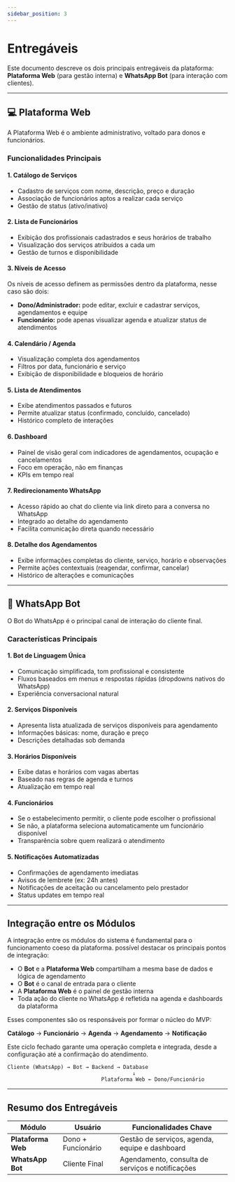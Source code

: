 ```yaml
---
sidebar_position: 3
---
```


# Entregáveis

Este documento descreve os dois principais entregáveis da plataforma: **Plataforma Web** (para gestão interna) e **WhatsApp Bot** (para interação com clientes).

---

## 💻 Plataforma Web

A Plataforma Web é o ambiente administrativo, voltado para donos e funcionários.

### Funcionalidades Principais

#### 1. Catálogo de Serviços
- Cadastro de serviços com nome, descrição, preço e duração
- Associação de funcionários aptos a realizar cada serviço
- Gestão de status (ativo/inativo)

#### 2. Lista de Funcionários
- Exibição dos profissionais cadastrados e seus horários de trabalho
- Visualização dos serviços atribuídos a cada um
- Gestão de turnos e disponibilidade

#### 3. Níveis de Acesso
Os níveis de acesso definem as permissões dentro da plataforma, nesse caso são dois:
- **Dono/Administrador:** pode editar, excluir e cadastrar serviços, agendamentos e equipe
- **Funcionário:** pode apenas visualizar agenda e atualizar status de atendimentos

#### 4. Calendário / Agenda
- Visualização completa dos agendamentos
- Filtros por data, funcionário e serviço
- Exibição de disponibilidade e bloqueios de horário

#### 5. Lista de Atendimentos
- Exibe atendimentos passados e futuros
- Permite atualizar status (confirmado, concluído, cancelado)
- Histórico completo de interações

#### 6. Dashboard
- Painel de visão geral com indicadores de agendamentos, ocupação e cancelamentos
- Foco em operação, não em finanças
- KPIs em tempo real

#### 7. Redirecionamento WhatsApp
- Acesso rápido ao chat do cliente via link direto para a conversa no WhatsApp
- Integrado ao detalhe do agendamento
- Facilita comunicação direta quando necessário

#### 8. Detalhe dos Agendamentos
- Exibe informações completas do cliente, serviço, horário e observações
- Permite ações contextuais (reagendar, confirmar, cancelar)
- Histórico de alterações e comunicações

---

## 📱 WhatsApp Bot

O Bot do WhatsApp é o principal canal de interação do cliente final.

### Características Principais

#### 1. Bot de Linguagem Única
- Comunicação simplificada, tom profissional e consistente
- Fluxos baseados em menus e respostas rápidas (dropdowns nativos do WhatsApp)
- Experiência conversacional natural

#### 2. Serviços Disponíveis
- Apresenta lista atualizada de serviços disponíveis para agendamento
- Informações básicas: nome, duração e preço
- Descrições detalhadas sob demanda

#### 3. Horários Disponíveis
- Exibe datas e horários com vagas abertas
- Baseado nas regras de agenda e turnos
- Atualização em tempo real

#### 4. Funcionários
- Se o estabelecimento permitir, o cliente pode escolher o profissional
- Se não, a plataforma seleciona automaticamente um funcionário disponível
- Transparência sobre quem realizará o atendimento

#### 5. Notificações Automatizadas
- Confirmações de agendamento imediatas
- Avisos de lembrete (ex: 24h antes)
- Notificações de aceitação ou cancelamento pelo prestador
- Status updates em tempo real

---

## Integração entre os Módulos
A integração entre os módulos do sistema é fundamental para o funcionamento coeso da plataforma. possível destacar os principais pontos de integração:

- O **Bot** e a **Plataforma Web** compartilham a mesma base de dados e lógica de agendamento
- O **Bot** é o canal de entrada para o cliente
- A **Plataforma Web** é o painel de gestão interna
- Toda ação do cliente no WhatsApp é refletida na agenda e dashboards da plataforma

Esses componentes são os responsáveis por formar o núcleo do MVP:

**Catálogo** → **Funcionário** → **Agenda** → **Agendamento** → **Notificação**

Este ciclo fechado garante uma operação completa e integrada, desde a configuração até a confirmação do atendimento.

```
Cliente (WhatsApp) → Bot → Backend → Database
                                        ↓
                              Plataforma Web ← Dono/Funcionário
```

---

## Resumo dos Entregáveis

| Módulo | Usuário | Funcionalidades Chave |
|--------|---------|----------------------|
| **Plataforma Web** | Dono + Funcionário | Gestão de serviços, agenda, equipe e dashboard |
| **WhatsApp Bot** | Cliente Final | Agendamento, consulta de serviços e notificações |
